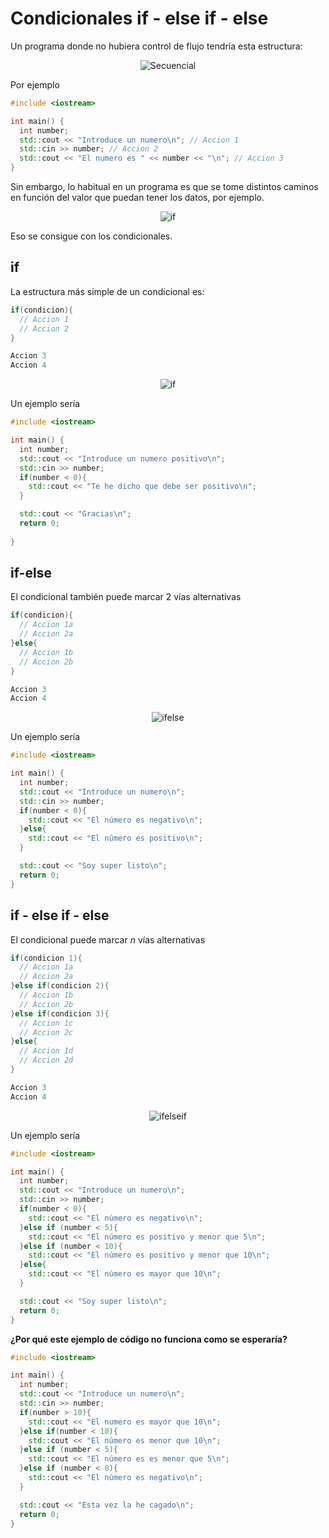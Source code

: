 # Condicionales if - else if - else

Un programa donde no hubiera control de flujo tendría esta estructura:
<p align="center">
<img src="./images/secuencial.png" alt="Secuencial"/>
</p>

Por ejemplo

```cpp
#include <iostream>

int main() {
  int number;
  std::cout << "Introduce un numero\n"; // Accion 1
  std::cin >> number; // Accion 2
  std::cout << "El numero es " << number << "\n"; // Accion 3
}
``` 

Sin embargo, lo habitual en un programa es que se tome distintos caminos en función del valor que puedan tener los datos, por ejemplo.
<p align="center">
<img src="./images/if.png" alt="if"/>
</p>

Eso se consigue con los condicionales. 

## if

La estructura más simple de un condicional es:

```cpp
if(condicion){
  // Accion 1
  // Accion 2
}

Accion 3
Accion 4
```
<p align="center">
<img src="./images/ifsimple.png" alt="if"/>
</p>

Un ejemplo sería

```cpp
#include <iostream>

int main() {
  int number;
  std::cout << "Introduce un numero positivo\n";
  std::cin >> number;
  if(number < 0){
    std::cout << "Te he dicho que debe ser positivo\n";
  }

  std::cout << "Gracias\n";
  return 0;
  
}
```

## if-else

El condicional también puede marcar 2 vías alternativas

```cpp
if(condicion){
  // Accion 1a
  // Accion 2a
}else{
  // Accion 1b
  // Accion 2b
}

Accion 3
Accion 4
```

<p align="center">
<img src="./images/ifelse.png" alt="ifelse"/>
</p>

Un ejemplo sería

```cpp
#include <iostream>

int main() {
  int number;
  std::cout << "Introduce un numero\n";
  std::cin >> number;
  if(number < 0){
    std::cout << "El número es negativo\n";
  }else{
    std::cout << "El número es positivo\n";
  }

  std::cout << "Soy super listo\n";
  return 0;
}
```

## if - else if - else

El condicional puede marcar _n_ vías alternativas

```cpp
if(condicion 1){
  // Accion 1a
  // Accion 2a
}else if(condicion 2){
  // Accion 1b
  // Accion 2b
}else if(condicion 3){
  // Accion 1c
  // Accion 2c
}else{
  // Accion 1d
  // Accion 2d
}

Accion 3
Accion 4
```

<p align="center">
<img src="./images/ifelseif.png" alt="ifelseif"/>
</p>

Un ejemplo sería

```cpp
#include <iostream>

int main() {
  int number;
  std::cout << "Introduce un numero\n";
  std::cin >> number;
  if(number < 0){
    std::cout << "El número es negativo\n";
  }else if (number < 5){
    std::cout << "El número es positivo y menor que 5\n";
  }else if (number < 10){
    std::cout << "El número es positivo y menor que 10\n";
  }else{
    std::cout << "El número es mayor que 10\n";
  }

  std::cout << "Soy super listo\n";
  return 0;
}
```

**¿Por qué este ejemplo de código no funciona como se esperaría?**

```cpp
#include <iostream>

int main() {
  int number;
  std::cout << "Introduce un numero\n";
  std::cin >> number;
  if(number > 10){
    std::cout << "El numero es mayor que 10\n";
  }else if(number < 10){
    std::cout << "El número es menor que 10\n";
  }else if (number < 5){
    std::cout << "El número es es menor que 5\n";
  }else if (number < 0){
    std::cout << "El número es negativo\n";
  }

  std::cout << "Esta vez la he cagado\n";
  return 0;
}
```
